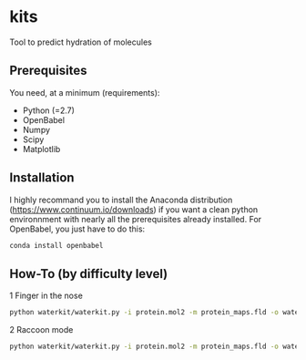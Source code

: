 # kits
Tool to predict hydration of molecules

## Prerequisites

You need, at a minimum (requirements):
* Python (=2.7)
* OpenBabel
* Numpy 
* Scipy
* Matplotlib

## Installation

I highly recommand you to install the Anaconda distribution (https://www.continuum.io/downloads) if you want a clean python environnment with nearly all the prerequisites already installed. For OpenBabel, you just have to do this:
```bash
conda install openbabel
```

## How-To (by difficulty level)

1 Finger in the nose
```bash
python waterkit/waterkit.py -i protein.mol2 -m protein_maps.fld -o water.pdbqt
```

2 Raccoon mode
```bash
python waterkit/waterkit.py -i protein.mol2 -m protein_maps.fld -o water.pdbqt -f waterfield.par -w water/maps.fld
```
